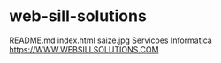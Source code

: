 # web-sill-solutions
README.md
index.html
saize.jpg
Servicoes Informatica
https://WWW.WEBSILLSOLUTIONS.COM
